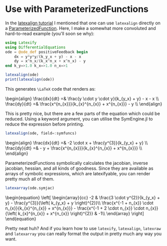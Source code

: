 # Use with ParameterizedFunctions

In the [latexalign tutorial](tutorials/latexalign) I mentioned that one can use `latexalign` directly on a [ParameterizedFunction](http://docs.juliadiffeq.org/stable/analysis/parameterized_functions.html#Function-Definition-Macros-1).
Here, I make a somewhat more convoluted and hard-to-read example (you'll soon se why):

```julia
using Latexify
using DifferentialEquations
ode = @ode_def positiveFeedback begin
    dx = y*y*y/(k_y_x + y) - x - x
    dy = x^n_x/(k_x^n_x + x^n_x) - y
end k_y=>1.0 k_x=>1.0 n_x=>1

latexalign(ode)
print(latexalign(ode))
```
This generates ``\LaTeX`` code that renders as:

\begin{align}
\frac{dx}{dt} =& \frac{y \cdot y \cdot y}{k_{y\_x} + y} - x - x \\\\
\frac{dy}{dt} =& \frac{x^{n_{x}}}{k_{x}^{n_{x}} + x^{n_{x}}} - y \\\\
\end{align}

This is pretty nice, but there are a few parts of the equation which could be reduced.
Using a keyword argument, you can utilise the SymEngine.jl to reduce the expression before printing.

```julia
latexalign(ode, field=:symfuncs)
```
\begin{align}
\frac{dx}{dt} =& -2 \cdot x + \frac{y^{3}}{k_{y\_x} + y} \\\\
\frac{dy}{dt} =& - y + \frac{x^{n_{x}}}{k_{x}^{n_{x}} + x^{n_{x}}} \\\\
\end{align}



ParameterizedFunctions symbolically calculates the jacobian, inverse jacobian, hessian, and all kinds of goodness. Since they are available as arrays of symbolic expressions, which are latexifyable, you can render pretty much all of them.

```julia
latexarray(ode.symjac)
```
\begin{equation}
\left[
\begin{array}{cc}
-2 & \frac{3 \cdot y^{2}}{k_{y\_x} + y} - \frac{y^{3}}{\left( k_{y\_x} + y \right)^{2}}\\\\
\frac{x^{-1 + n_{x}} \cdot n_{x}}{k_{x}^{n_{x}} + x^{n_{x}}} - \frac{x^{-1 + 2 \cdot n_{x}} \cdot n_{x}}{\left( k_{x}^{n_{x}} + x^{n_{x}} \right)^{2}} & -1\\\\
\end{array}
\right]
\end{equation}

Pretty neat huh? And if you learn how to use `latexify`, `latexalign`, `latexraw` and `latexarray` you can really format the output in pretty much any way you want.

